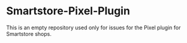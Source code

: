 # Smartstore-Pixel-Plugin
This is an empty repository used only for issues for the Pixel plugin for Smartstore shops. 
